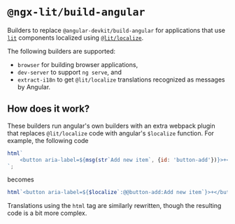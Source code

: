# `@ngx-lit/build-angular`

Builders to replace `@angular-devkit/build-angular` for applications that use [`lit`](https://lit.dev) components localized using [`@lit/localize`](https://lit.dev/docs/localization/overview/).

The following builders are supported:

- `browser` for building browser applications,
- `dev-server` to support `ng serve`, and
- `extract-i18n` to get `@lit/localize` translations recognized as messages by Angular.

## How does it work?

These builders run angular's own builders with an extra webpack plugin that replaces `@lit/localize` code with angular's `$localize` function.
For example, the following code

```js
html`
	<button aria-label=${msg(str`Add new item`, {id: 'button-add'})}>+</button>
`;
```

becomes

```js
html`<button aria-label=${$localize`:@@button-add:Add new item`}>+</button>`;
```

Translations using the `html` tag are similarly rewritten, though the resulting code is a bit more complex.
